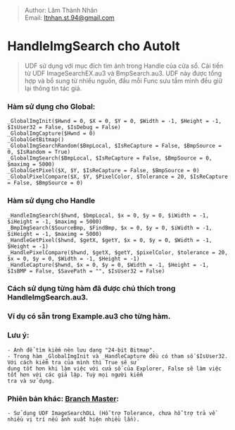 > Author: Lâm Thành Nhân\
> Email: ltnhan.st.94@gmail.com
# HandleImgSearch cho AutoIt
> UDF sử dụng với mục đích tìm ảnh trong Handle của cửa sổ. Cải tiến từ UDF ImageSearchEX.au3 và BmpSearch.au3.
> UDF này được tổng hợp và bổ sung từ nhiều nguồn, đầu mỗi Func sưu tầm mình đều giữ lại thông tin tác giả.

### Hàm sử dụng cho Global:
    _GlobalImgInit($Hwnd = 0, $X = 0, $Y = 0, $Width = -1, $Height = -1, $IsUser32 = False, $IsDebug = False)
    _GlobalImgCapture($Hwnd = 0)
    _GlobalGetBitmap()
    _GlobalImgSearchRandom($BmpLocal, $IsReCapture = False, $BmpSource = 0, $IsRandom = True)
    _GlobalImgSearch($BmpLocal, $IsReCapture = False, $BmpSource = 0, $maximg = 5000)
    _GlobalGetPixel($X, $Y, $IsReCapture = False, $BmpSource = 0)
    _GlobalPixelCompare($X, $Y, $PixelColor, $Tolerance = 20, $IsReCapture = False, $BmpSource = 0)
### Hàm sử dụng cho Handle
    _HandleImgSearch($hwnd, $bmpLocal, $x = 0, $y = 0, $iWidth = -1, $iHeight = -1, $maximg = 5000)
    _BmpImgSearch($SourceBmp, $FindBmp, $x = 0, $y = 0, $iWidth = -1, $iHeight = -1, $maximg = 5000)
    _HandleGetPixel($hwnd, $getX, $getY, $x = 0, $y = 0, $Width = -1, $Height = -1)
    _HandlePixelCompare($hwnd, $getX, $getY, $pixelColor, $tolerance = 20, $x = 0, $y = 0, $Width = -1, $Height = -1)
    _HandleCapture($hwnd, $x = 0, $y = 0, $Width = -1, $Height = -1, $IsBMP = False, $SavePath = "", $IsUser32 = False)

### Cách sử dụng từng hàm đã được chú thích trong HandleImgSearch.au3.
### Ví dụ có sẵn trong Example.au3 cho từng hàm.
### Lưu ý: 
    - Ảnh để tìm kiếm nên lưu dạng "24-bit Bitmap".
    - Trong hàm _GlobalImgInit và _HandleCapture đều có tham số $IsUser32. Với cách kiểm tra của mình thì True sẽ sử 
    dụng tốt hơn khi làm việc với cửa sổ của Explorer, False sẽ làm việc tốt hơn với các giả lập. Tuỳ mọi người kiểm 
    tra và sử dụng.
### Phiên bản khác: [Branch Master](https://github.com/ltnhanst94/AutoIt_HandleImgSearch/tree/master): 
    - Sử dụng UDF ImageSearchDLL (Hỗ trợ Tolerance, chưa hỗ trợ trả về nhiều vị trí nếu ảnh xuất hiện nhiều lần).
